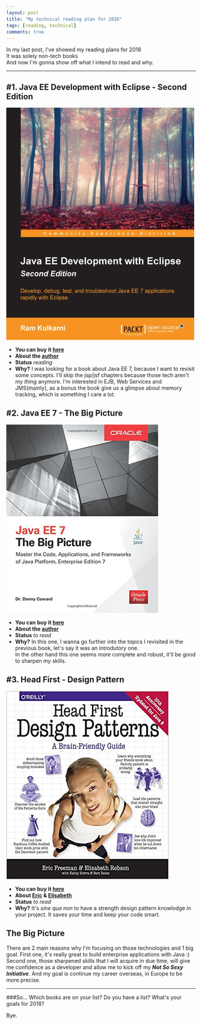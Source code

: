 ```yaml
---
layout: post
title: "My technical reading plan for 2018"
tags: [reading, technical]
comments: true
---
```

In my last post, I've showed my reading plans for 2018  
It was solely non-tech books   
And now I'm gonna show off what I intend to read and why.

---

## #1. Java EE Development with Eclipse - Second Edition 
![Large example image](../images/post_2/book_1.jpg)

- **You can buy it [here](http://amzn.to/2s5pYJJ)**
- **About the [author](http://bit.ly/2nL799x)**
- **Status** _reading_
- **Why?** 
I was looking for a book about Java EE 7, because I want to revisit some concepts.
I'll skip the jsp/jsf chapters because those tech aren't my _thing_ anymore.
I'm interested in EJB, Web Services and JMS(mainly), as a bonus the book give us a glimpse about memory tracking, which is something I care a lot.

## #2. Java EE 7 - The Big Picture
![](/images/post_2/book_2.jpg)
- **You can buy it [here](http://amzn.to/2BVSNYI)**
- **About the [author](http://bit.ly/2nHxS6J)**
- **Status** _to read_
- **Why?**
In this one, I wanna go further into the topics I revisited in the previous book, let's say it was an introdutory one.    
In the other hand this one seems more complete and robust, it'll be good to sharpen my skills.

## #3. Head First - Design Pattern
![](/images/post_2/book_4.jpg)
- **You can buy it [here](http://amzn.to/2roTvKr)**
- **About  [Eric](http://www.oreilly.com/pub/au/2003) &  [Elisabeth](http://www.oreilly.com/pub/au/2002)**
- **Status** _to read_
- **Why?**
It's _sine qua non_ to have a strength design pattern knowlodge in your project. 
It saves your time and keep your code smart.

## The Big Picture
There are 2 main reasons why I'm focusing on those technologies and 1 big goal.
First one, it's really great to build enterprise applications with Java :)
Second one, those sharpened skills  that I will acquire in due time, will give me confidence as a developer and allow me to kick off my _**Not So Sexy Initiative**_.
And my goal is continue my career overseas, in Europe to be more precise.

---
###So...
Which books are on your list? Do you have a list?
What's your goals for 2018?

Bye.
